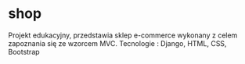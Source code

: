 # shop

Projekt edukacyjny, przedstawia sklep e-commerce wykonany z celem zapoznania się ze wzorcem MVC. Tecnologie : Django, HTML, CSS, Bootstrap  
